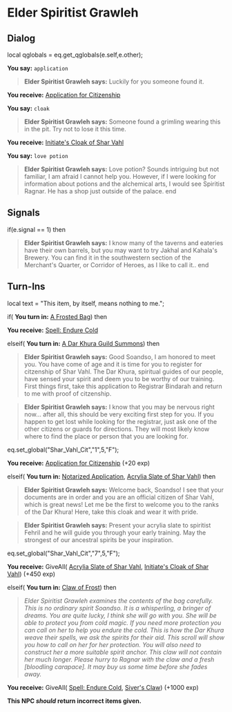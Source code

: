 # Elder Spiritist Grawleh
## Dialog

local qglobals = eq.get_qglobals(e.self,e.other);

**You say:** `application`



>**Elder Spiritist Grawleh says:** Luckily for you someone found it.


**You receive:**  [Application for Citizenship](/item/2873)

**You say:** `cloak`



>**Elder Spiritist Grawleh says:** Someone found a grimling wearing this in the pit. Try not to lose it this time.


**You receive:**  [Initiate's Cloak of Shar Vahl](/item/2878)

**You say:** `love potion`



>**Elder Spiritist Grawleh says:** Love potion? Sounds intriguing but not familiar, I am afraid I cannot help you. However, if I were looking for information about potions and the alchemical arts, I would see Spiritist Ragnar. He has a shop just outside of the palace.
end

## Signals

if(e.signal == 1) then


>**Elder Spiritist Grawleh says:** I know many of the taverns and eateries have their own barrels, but you may want to try Jakhal and Kahala's Brewery. You can find it in the southwestern section of the Merchant's Quarter, or Corridor of Heroes, as I like to call it..
end

## Turn-Ins



local text = "This item, by itself, means nothing to me.";



if( **You turn in:** [A Frosted Bag](/item/30962)) then


 **You receive:**  [Spell: Endure Cold](/item/15225) 

elseif( **You turn in:** [A Dar Khura Guild Summons](/item/18551)) then 


>**Elder Spiritist Grawleh says:** Good Soandso, I am honored to meet you. You have come of age and it is time for you to register for citzenship of Shar Vahl. The Dar Khura, spiritual guides of our people, have sensed your spirit and deem you to be worthy of our training. First things first, take this application to Registrar Bindarah and return to me with proof of citzenship.


>**Elder Spiritist Grawleh says:** I know that you may be nervous right now... after all, this should be very exciting first step for you. If you happen to get lost while looking for the registrar, just ask one of the other citizens or guards for directions. They will most likely know where to find the place or person that you are looking for.


eq.set_global("Shar_Vahl_Cit","1",5,"F");


 **You receive:**  [Application for Citizenship](/item/2873) (+20 exp)

elseif( **You turn in:** [Notarized Application](/item/2897), [Acrylia Slate of Shar Vahl](/item/2877)) then 


>**Elder Spiritist Grawleh says:** Welcome back, Soandso! I see that your documents are in order and you are an official citizen of Shar Vahl, which is great news! Let me be the first to welcome you to the ranks of the Dar Khura! Here, take this cloak and wear it with pride.


>**Elder Spiritist Grawleh says:** Present your acrylia slate to spiritist Fehril and he will guide you through your early training. May the strongest of our ancestral spirits be your inspiration.


eq.set_global("Shar_Vahl_Cit","7",5,"F");


 **You receive:** GiveAll( [Acrylia Slate of Shar Vahl](/item/2877), [Initiate's Cloak of Shar Vahl](/item/2878)) (+450 exp)

elseif( **You turn in:** [Claw of Frost](/item/30963)) then


>*Elder Spiritist Grawleh examines the contents of the bag carefully. This is no ordinary spirit Soandso. It is a whisperling, a bringer of dreams. You are quite lucky, I think she will go with you. She will be able to protect you from cold magic. If you need more protection you can call on her to help you endure the cold. This is how the Dar Khura weave their spells, we ask the spirits for their aid. This scroll will show you how to call on her for her protection. You will also need to construct her a more suitable spirit anchor. This claw will not contain her much longer. Please hurry to Ragnar with the claw and a fresh [bloodling carapace]. It may buy us some time before she fades away.*


 **You receive:** GiveAll( [Spell: Endure Cold](/item/15225), [Siver's Claw](/item/30964)) (+1000 exp)

**This NPC *should* return incorrect items given.**
